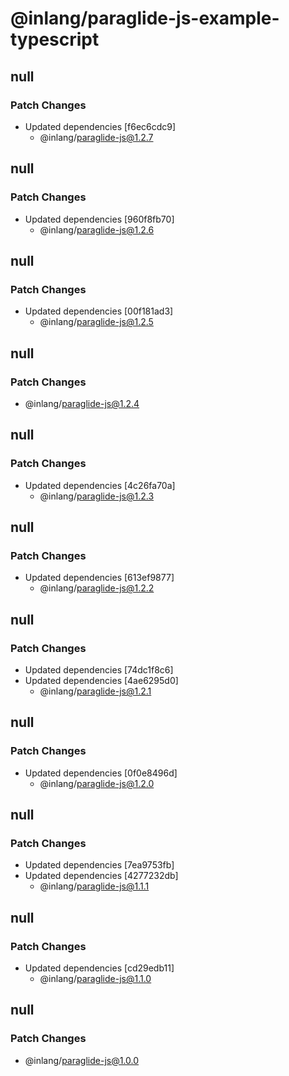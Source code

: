 # @inlang/paraglide-js-example-typescript

## null

### Patch Changes

- Updated dependencies [f6ec6cdc9]
  - @inlang/paraglide-js@1.2.7

## null

### Patch Changes

- Updated dependencies [960f8fb70]
  - @inlang/paraglide-js@1.2.6

## null

### Patch Changes

- Updated dependencies [00f181ad3]
  - @inlang/paraglide-js@1.2.5

## null

### Patch Changes

- @inlang/paraglide-js@1.2.4

## null

### Patch Changes

- Updated dependencies [4c26fa70a]
  - @inlang/paraglide-js@1.2.3

## null

### Patch Changes

- Updated dependencies [613ef9877]
  - @inlang/paraglide-js@1.2.2

## null

### Patch Changes

- Updated dependencies [74dc1f8c6]
- Updated dependencies [4ae6295d0]
  - @inlang/paraglide-js@1.2.1

## null

### Patch Changes

- Updated dependencies [0f0e8496d]
  - @inlang/paraglide-js@1.2.0

## null

### Patch Changes

- Updated dependencies [7ea9753fb]
- Updated dependencies [4277232db]
  - @inlang/paraglide-js@1.1.1

## null

### Patch Changes

- Updated dependencies [cd29edb11]
  - @inlang/paraglide-js@1.1.0

## null

### Patch Changes

- @inlang/paraglide-js@1.0.0
